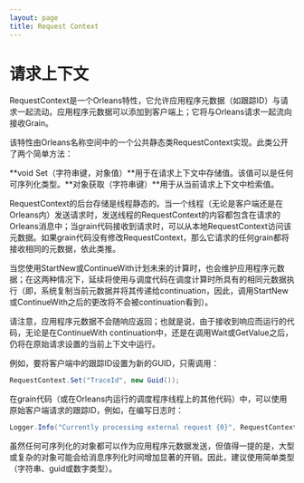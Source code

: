 ```yaml
---
layout: page
title: Request Context
---
```


# 请求上下文

RequestContext是一个Orleans特性，它允许应用程序元数据（如跟踪ID）与请求一起流动。应用程序元数据可以添加到客户端上；它将与Orleans请求一起流向接收Grain。

该特性由Orleans名称空间中的一个公共静态类RequestContext实现。此类公开了两个简单方法：

**void Set（字符串键，对象值）**用于在请求上下文中存储值。该值可以是任何可序列化类型。**对象获取（字符串键）**用于从当前请求上下文中检索值。

RequestContext的后台存储是线程静态的。当一个线程（无论是客户端还是在Orleans内）发送请求时，发送线程的RequestContext的内容都包含在请求的Orleans消息中；当grain代码接收到请求时，可以从本地RequestContext访问该元数据。如果grain代码没有修改RequestContext，那么它请求的任何grain都将接收相同的元数据，依此类推。

当您使用StartNew或ContinueWith计划未来的计算时，也会维护应用程序元数据；在这两种情况下，延续将使用与调度代码在调度计算时所具有的相同元数据执行（即，系统复制当前元数据并将其传递给continuation，因此，调用StartNew或ContinueWith之后的更改将不会被continuation看到）。

请注意，应用程序元数据不会随响应返回；也就是说，由于接收到响应而运行的代码，无论是在ContinueWith continuation中，还是在调用Wait或GetValue之后，仍将在原始请求设置的当前上下文中运行。

例如，要将客户端中的跟踪ID设置为新的GUID，只需调用：

```csharp
RequestContext.Set("TraceId", new Guid());
```

在grain代码（或在Orleans内运行的调度程序线程上的其他代码）中，可以使用原始客户端请求的跟踪ID，例如，在编写日志时：

```csharp
Logger.Info("Currently processing external request {0}", RequestContext.Get("TraceId"));
```

虽然任何可序列化的对象都可以作为应用程序元数据发送，但值得一提的是，大型或复杂的对象可能会给消息序列化时间增加显著的开销。因此，建议使用简单类型（字符串、guid或数字类型）。

